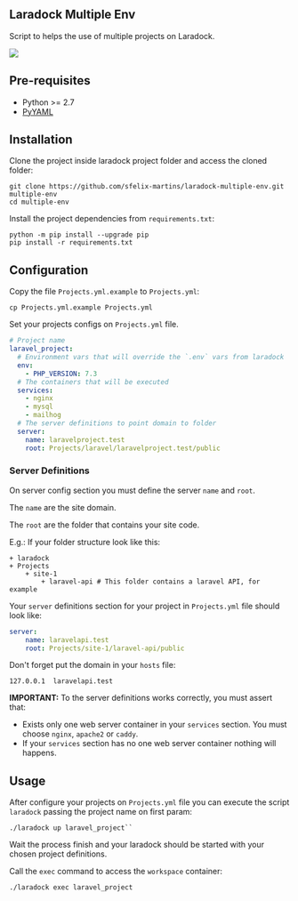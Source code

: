 ## Laradock Multiple Env

Script to helps the use of multiple projects on Laradock.

![](https://github.com/sfelix-martins/laradock-multiple-env/workflows/Python%20package/badge.svg)

## Pre-requisites

- Python >= 2.7
- [PyYAML](https://pyyaml.org/wiki/PyYAMLDocumentation)

## Installation

Clone the project inside laradock project folder and access the cloned folder:

```shell script
git clone https://github.com/sfelix-martins/laradock-multiple-env.git multiple-env
cd multiple-env
```

Install the project dependencies from `requirements.txt`:

```shell script
python -m pip install --upgrade pip
pip install -r requirements.txt
```

## Configuration

Copy the file `Projects.yml.example` to `Projects.yml`:

```shell script
cp Projects.yml.example Projects.yml
```

Set your projects configs on `Projects.yml` file.

```yaml
# Project name
laravel_project:
  # Environment vars that will override the `.env` vars from laradock
  env:
    - PHP_VERSION: 7.3
  # The containers that will be executed
  services:
    - nginx
    - mysql
    - mailhog
  # The server definitions to point domain to folder
  server:
    name: laravelproject.test
    root: Projects/laravel/laravelproject.test/public
```

### Server Definitions

On server config section you must define the server `name` and `root`.

The `name` are the site domain.

The `root` are the folder that contains your site code.
 
E.g.: If your folder structure look like this:   

```
+ laradock
+ Projects
    + site-1
        + laravel-api # This folder contains a laravel API, for example
```

Your `server` definitions section for your project in `Projects.yml` file should look like:

```yaml
server:
    name: laravelapi.test
    root: Projects/site-1/laravel-api/public
```

Don't forget put the domain in your `hosts` file:

```
127.0.0.1  laravelapi.test
``` 

**IMPORTANT:** To the server definitions works correctly, you must assert that:
- Exists only one web server container in your `services` section. You must choose `nginx`, `apache2` or `caddy`.
- If your `services` section has no one web server container nothing will happens.  

## Usage

After configure your projects on `Projects.yml` file you can execute the script
`laradock` passing the project name on first param:

```shell script
./laradock up laravel_project``
```

Wait the process finish and your laradock should be started with your chosen
project definitions.

Call the `exec` command to access the `workspace` container:

```shell script
./laradock exec laravel_project
```
